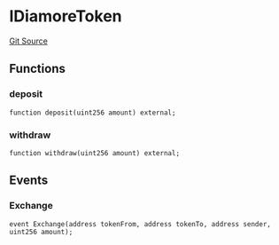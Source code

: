 # IDiamoreToken
[Git Source](https://github.com/DiamoreMarket/smart_contracts_sol/blob/d9c233f3d22bc21895cd7ba877d73ff5b80f578a/contracts/interfaces/IDiamoreToken.sol)


## Functions
### deposit


```solidity
function deposit(uint256 amount) external;
```

### withdraw


```solidity
function withdraw(uint256 amount) external;
```

## Events
### Exchange

```solidity
event Exchange(address tokenFrom, address tokenTo, address sender, uint256 amount);
```

